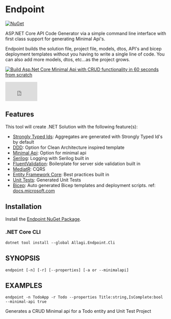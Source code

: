# Endpoint
[![NuGet](https://buildstats.info/nuget/Allagi.Endpoint.Cli?includePreReleases=true)](http://www.nuget.org/packages/Allagi.Endpoint.Cli "Download Allagi.Endpoint.Cli from NuGet")

ASP.NET Core API Code Generator via a simple command line interface with first class support for generating Minimal Api's.

Endpoint builds the solution file, project file, models, dtos, API's and bicep deployment templates without you having to write a single line of code. You can also add more models, dtos, etc...as the project grows.


[![Build Asp.Net Core Minimal Api with CRUD functionality in 60 seconds from scratch](https://img.youtube.com/vi/whNVtybidcI/0.jpg)](https://www.youtube.com/watch?v=whNVtybidcI)

<a href="https://www.youtube.com/embed/whNVtybidcI" target="_blank">
  <iframe width="100" height="60" src="https://www.youtube.com/embed/whNVtybidcI" frameborder="0" allow="accelerometer; encrypted-media; gyroscope; picture-in-picture">
   </iframe>
</a>

## Features

This tool will create .NET Solution with the following feature(s):

* [Strongly Typed Ids](https://github.com/andrewlock/StronglyTypedId): Aggregates are generated with Strongly Typed Id's by default
* [DDD](https://github.com/QuinntyneBrown/Endpoint): Option for Clean Architecture inspired template
* [Minimal Api](https://github.com/QuinntyneBrown/Endpoint): Option for minimal api
* [Serilog](https://github.com/QuinntyneBrown/Endpoint): Logging with Serilog built in
* [FluentValidation](https://github.com/QuinntyneBrown/Endpoint): Boilerplate for server side validation built in
* [MediatR](https://github.com/QuinntyneBrown/Endpoint): CQRS
* [Entity Framework Core](https://github.com/QuinntyneBrown/Endpoint): Best practices built in
* [Unit Tests](https://github.com/QuinntyneBrown/Endpoint): Generated Unit Tests
* [Bicep](https://github.com/Azure/bicep): Auto generated Bicep templates and deployment scripts. ref: [docs.microsoft.com](https://docs.microsoft.com/en-us/azure/azure-resource-manager/bicep/overview?tabs=bicep)


## Installation

Install the [Endpoint NuGet Package](https://www.nuget.org/packages/Allagi.Endpoint.Cli).


### .NET Core CLI

```
dotnet tool install --global Allagi.Endpoint.Cli
```
## SYNOPSIS

```
endpoint [-n] [-r] [--properties] [-a or --minimalapi]
```

## EXAMPLES

```
endpoint -n TodoApp -r Todo --properties Title:string,IsComplete:bool --minimal-api true
```

Generates a CRUD Minimal api for a Todo entity and Unit Test Project
